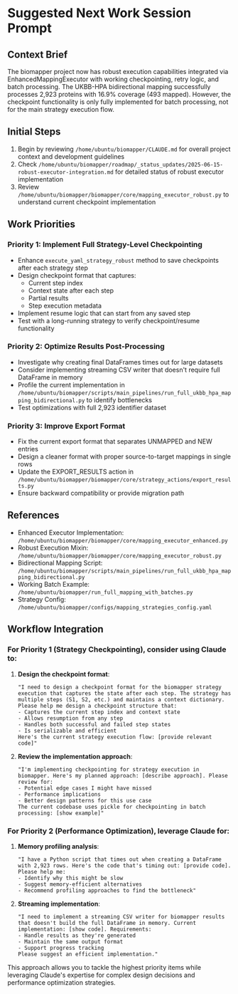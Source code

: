 # Suggested Next Work Session Prompt

## Context Brief
The biomapper project now has robust execution capabilities integrated via EnhancedMappingExecutor with working checkpointing, retry logic, and batch processing. The UKBB-HPA bidirectional mapping successfully processes 2,923 proteins with 16.9% coverage (493 mapped). However, the checkpoint functionality is only fully implemented for batch processing, not for the main strategy execution flow.

## Initial Steps
1. Begin by reviewing `/home/ubuntu/biomapper/CLAUDE.md` for overall project context and development guidelines
2. Check `/home/ubuntu/biomapper/roadmap/_status_updates/2025-06-15-robust-executor-integration.md` for detailed status of robust executor implementation
3. Review `/home/ubuntu/biomapper/biomapper/core/mapping_executor_robust.py` to understand current checkpoint implementation

## Work Priorities

### Priority 1: Implement Full Strategy-Level Checkpointing
- Enhance `execute_yaml_strategy_robust` method to save checkpoints after each strategy step
- Design checkpoint format that captures:
  - Current step index
  - Context state after each step
  - Partial results
  - Step execution metadata
- Implement resume logic that can start from any saved step
- Test with a long-running strategy to verify checkpoint/resume functionality

### Priority 2: Optimize Results Post-Processing 
- Investigate why creating final DataFrames times out for large datasets
- Consider implementing streaming CSV writer that doesn't require full DataFrame in memory
- Profile the current implementation in `/home/ubuntu/biomapper/scripts/main_pipelines/run_full_ukbb_hpa_mapping_bidirectional.py` to identify bottlenecks
- Test optimizations with full 2,923 identifier dataset

### Priority 3: Improve Export Format
- Fix the current export format that separates UNMAPPED and NEW entries
- Design a cleaner format with proper source-to-target mappings in single rows
- Update the EXPORT_RESULTS action in `/home/ubuntu/biomapper/biomapper/core/strategy_actions/export_results.py`
- Ensure backward compatibility or provide migration path

## References
- Enhanced Executor Implementation: `/home/ubuntu/biomapper/biomapper/core/mapping_executor_enhanced.py`
- Robust Execution Mixin: `/home/ubuntu/biomapper/biomapper/core/mapping_executor_robust.py`
- Bidirectional Mapping Script: `/home/ubuntu/biomapper/scripts/main_pipelines/run_full_ukbb_hpa_mapping_bidirectional.py`
- Working Batch Example: `/home/ubuntu/biomapper/run_full_mapping_with_batches.py`
- Strategy Config: `/home/ubuntu/biomapper/configs/mapping_strategies_config.yaml`

## Workflow Integration

### For Priority 1 (Strategy Checkpointing), consider using Claude to:
1. **Design the checkpoint format**: 
   ```
   "I need to design a checkpoint format for the biomapper strategy execution that captures the state after each step. The strategy has multiple steps (S1, S2, etc.) and maintains a context dictionary. Please help me design a checkpoint structure that:
   - Captures the current step index and context state
   - Allows resumption from any step
   - Handles both successful and failed step states
   - Is serializable and efficient
   Here's the current strategy execution flow: [provide relevant code]"
   ```

2. **Review the implementation approach**:
   ```
   "I'm implementing checkpointing for strategy execution in biomapper. Here's my planned approach: [describe approach]. Please review for:
   - Potential edge cases I might have missed
   - Performance implications
   - Better design patterns for this use case
   The current codebase uses pickle for checkpointing in batch processing: [show example]"
   ```

### For Priority 2 (Performance Optimization), leverage Claude for:
1. **Memory profiling analysis**:
   ```
   "I have a Python script that times out when creating a DataFrame with 2,923 rows. Here's the code that's timing out: [provide code]. Please help me:
   - Identify why this might be slow
   - Suggest memory-efficient alternatives
   - Recommend profiling approaches to find the bottleneck"
   ```

2. **Streaming implementation**:
   ```
   "I need to implement a streaming CSV writer for biomapper results that doesn't build the full DataFrame in memory. Current implementation: [show code]. Requirements:
   - Handle results as they're generated
   - Maintain the same output format
   - Support progress tracking
   Please suggest an efficient implementation."
   ```

This approach allows you to tackle the highest priority items while leveraging Claude's expertise for complex design decisions and performance optimization strategies.